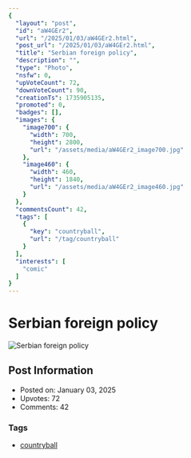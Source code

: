 ```yaml
---
{
  "layout": "post",
  "id": "aW4GEr2",
  "url": "/2025/01/03/aW4GEr2.html",
  "post_url": "/2025/01/03/aW4GEr2.html",
  "title": "Serbian foreign policy",
  "description": "",
  "type": "Photo",
  "nsfw": 0,
  "upVoteCount": 72,
  "downVoteCount": 90,
  "creationTs": 1735905135,
  "promoted": 0,
  "badges": [],
  "images": {
    "image700": {
      "width": 700,
      "height": 2800,
      "url": "/assets/media/aW4GEr2_image700.jpg"
    },
    "image460": {
      "width": 460,
      "height": 1840,
      "url": "/assets/media/aW4GEr2_image460.jpg"
    }
  },
  "commentsCount": 42,
  "tags": [
    {
      "key": "countryball",
      "url": "/tag/countryball"
    }
  ],
  "interests": [
    "comic"
  ]
}
---
```


# Serbian foreign policy

![Serbian foreign policy](/assets/media/aW4GEr2_image700.jpg)

## Post Information

- Posted on: January 03, 2025
- Upvotes: 72
- Comments: 42

### Tags

- [countryball](/tag/countryball)
